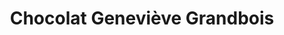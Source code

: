 ---
title: "Chocolat Geneviève Grandbois"
url: /montreal/chocolat-genevieve-grandbois/
shop: chocolate
---